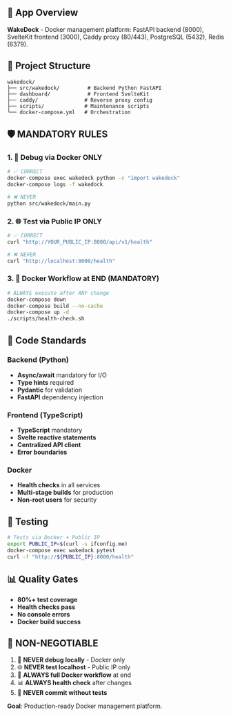 ## 🐳 App Overview
**WakeDock** - Docker management platform: FastAPI backend (8000), SvelteKit frontend (3000), Caddy proxy (80/443), PostgreSQL (5432), Redis (6379).

## 📁 Project Structure
```
wakedock/
├── src/wakedock/         # Backend Python FastAPI
├── dashboard/            # Frontend SvelteKit  
├── caddy/               # Reverse proxy config
├── scripts/             # Maintenance scripts
└── docker-compose.yml   # Orchestration
```

## 🛡️ MANDATORY RULES

### 1. 🐳 Debug via Docker ONLY
```bash
# ✅ CORRECT
docker-compose exec wakedock python -c "import wakedock"
docker-compose logs -f wakedock

# ❌ NEVER
python src/wakedock/main.py
```

### 2. 🌐 Test via Public IP ONLY  
```bash
# ✅ CORRECT
curl "http://YOUR_PUBLIC_IP:8000/api/v1/health"

# ❌ NEVER  
curl "http://localhost:8000/health"
```

### 3. 🔄 Docker Workflow at END (MANDATORY)
```bash
# ALWAYS execute after ANY change
docker-compose down
docker-compose build --no-cache  
docker-compose up -d
./scripts/health-check.sh
```

## 🔧 Code Standards

### Backend (Python)
- **Async/await** mandatory for I/O
- **Type hints** required
- **Pydantic** for validation
- **FastAPI** dependency injection

### Frontend (TypeScript)
- **TypeScript** mandatory
- **Svelte reactive statements** 
- **Centralized API client**
- **Error boundaries**

### Docker
- **Health checks** in all services
- **Multi-stage builds** for production
- **Non-root users** for security

## 🧪 Testing
```bash
# Tests via Docker + Public IP
export PUBLIC_IP=$(curl -s ifconfig.me)
docker-compose exec wakedock pytest
curl -f "http://${PUBLIC_IP}:8000/health"
```

## 📊 Quality Gates
- **80%+ test coverage** 
- **Health checks pass**
- **No console errors**
- **Docker build success**

## 🚨 NON-NEGOTIABLE
1. 🐳 **NEVER debug locally** - Docker only
2. 🌐 **NEVER test localhost** - Public IP only  
3. 🔄 **ALWAYS full Docker workflow** at end
4. 📊 **ALWAYS health check** after changes
5. 🧪 **NEVER commit without tests**

**Goal**: Production-ready Docker management platform.
